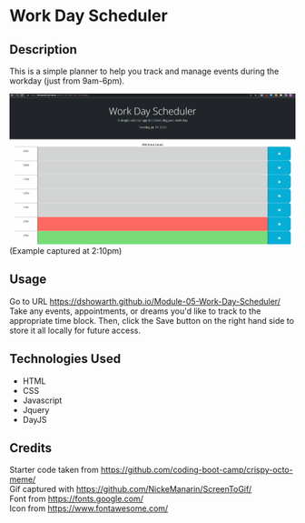 # Work Day Scheduler

## Description
This is a simple planner to help you track and manage events during the workday (just from 9am-6pm). 

![Gif of website functionality](./Assets/WorkScheduler.gif)
(Example captured at 2:10pm)
## Usage
Go to URL https://dshowarth.github.io/Module-05-Work-Day-Scheduler/ <br>
Take any events, appointments, or dreams you'd like to track to the appropriate time block. Then, click the Save button on the right hand side to store it all locally for future access. 

## Technologies Used
- HTML
- CSS
- Javascript
- Jquery
- DayJS

## Credits
Starter code taken from https://github.com/coding-boot-camp/crispy-octo-meme/ <br>
Gif captured with https://github.com/NickeManarin/ScreenToGif/ <br>
Font from https://fonts.google.com/ <br>
Icon from https://www.fontawesome.com/ <br>